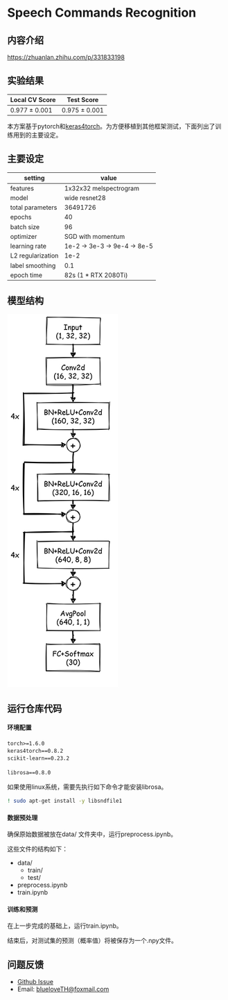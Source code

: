# Speech Commands Recognition

## 内容介绍

https://zhuanlan.zhihu.com/p/331833198

## 实验结果

| Local CV Score | Test Score    |
| -------------- | ------------- |
| 0.977 ± 0.001​  | 0.975 ± 0.001 |



本方案基于pytorch和[keras4torch](https://github.com/blueloveTH/keras4torch)。为方便移植到其他框架测试，下面列出了训练用到的主要设定。

## 主要设定

| setting           | value                        |
| ----------------- | ---------------------------- |
| features          | 1x32x32 melspectrogram       |
| model             | wide resnet28                |
| total parameters  | 36491726                     |
| epochs            | 40                           |
| batch size        | 96                           |
| optimizer         | SGD with momentum            |
| learning rate     | 1e-2 -> 3e-3 -> 9e-4 -> 8e-5 |
| L2 regularization | 1e-2                         |
| label smoothing   | 0.1                          |
| epoch time        | 82s (1 * RTX 2080Ti)         |



## 模型结构

![](model_architecture.jpg)

## 运行仓库代码

#### 环境配置

```txt
torch>=1.6.0
keras4torch==0.8.2
scikit-learn==0.23.2

librosa==0.8.0
```

如果使用linux系统，需要先执行如下命令才能安装librosa。

```bash
! sudo apt-get install -y libsndfile1
```



#### 数据预处理

确保原始数据被放在data/ 文件夹中，运行preprocess.ipynb。

这些文件的结构如下：

- data/
  - train/
  - test/
- preprocess.ipynb
- train.ipynb



#### 训练和预测

在上一步完成的基础上，运行train.ipynb。

结束后，对测试集的预测（概率值）将被保存为一个.npy文件。



## 问题反馈

+ [Github Issue](https://github.com/blueloveTH/speech_commands_recognition/issues)
+ Email: blueloveTH@foxmail.com